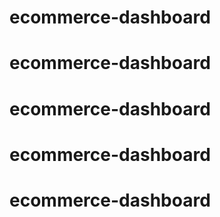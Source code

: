 # ecommerce-dashboard
# ecommerce-dashboard
# ecommerce-dashboard
# ecommerce-dashboard
# ecommerce-dashboard
